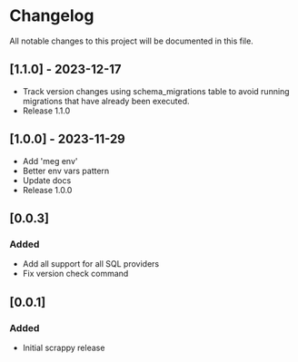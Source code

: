 # Changelog

All notable changes to this project will be documented in this file.

## [1.1.0] - 2023-12-17

- Track version changes using schema_migrations table to avoid running migrations that have already been executed.
- Release 1.1.0

## [1.0.0] - 2023-11-29

- Add 'meg env'
- Better env vars pattern
- Update docs
- Release 1.0.0

## [0.0.3]

### Added

- Add all support for all SQL providers
- Fix version check command

## [0.0.1]

### Added

- Initial scrappy release
